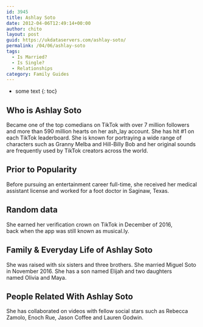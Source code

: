 ```yaml
---
id: 3945
title: Ashlay Soto
date: 2012-04-06T12:49:14+00:00
author: chito
layout: post
guid: https://ukdataservers.com/ashlay-soto/
permalink: /04/06/ashlay-soto
tags:
  - Is Married?
  - Is Single?
  - Relationships
category: Family Guides
---
```


* some text
{: toc}
          
          
## Who is  Ashlay Soto
                  
                  
                  
Became one of the top comedians on TikTok with over 7 million followers and more than 590 million hearts on her ash_lay account. She has hit #1 on each TikTok leaderboard. She is known for portraying a wide range of characters such as Granny Melba and Hill-Billy Bob and her original sounds are frequently used by TikTok creators across the world. 
                  
                
                
                
## Prior to Popularity 
                  
                  
                  
Before pursuing an entertainment career full-time, she received her medical assistant license and worked for a foot doctor in Saginaw, Texas. 
                  
                
                
                
## Random data 
                  
                  
                  
She earned her verification crown on TikTok in December of 2016, back when the app was still known as musical.ly. 
                  
                
                
                
## Family & Everyday Life of Ashlay Soto
                  
                  
                  
She was raised with six sisters and three brothers. She married Miguel Soto in November 2016. She has a son named Elijah and two daughters named Olivia and Maya. 
                  
                
                
                
## People Related With  Ashlay Soto
                  
                  
                  
She has collaborated on videos with fellow social stars such as Rebecca Zamolo, Enoch Rue, Jason Coffee and Lauren Godwin. 
                  
                
              
            
          
          
          
    
    
  
